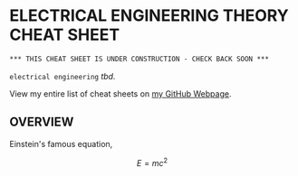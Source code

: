 # ELECTRICAL ENGINEERING THEORY CHEAT SHEET

```txt
*** THIS CHEAT SHEET IS UNDER CONSTRUCTION - CHECK BACK SOON ***
```

`electrical engineering` _tbd._

View my entire list of cheat sheets on
[my GitHub Webpage](https://jeffdecola.github.io/my-cheat-sheets/).

## OVERVIEW

Einstein's famous equation,

$$
E=mc^2
$$
